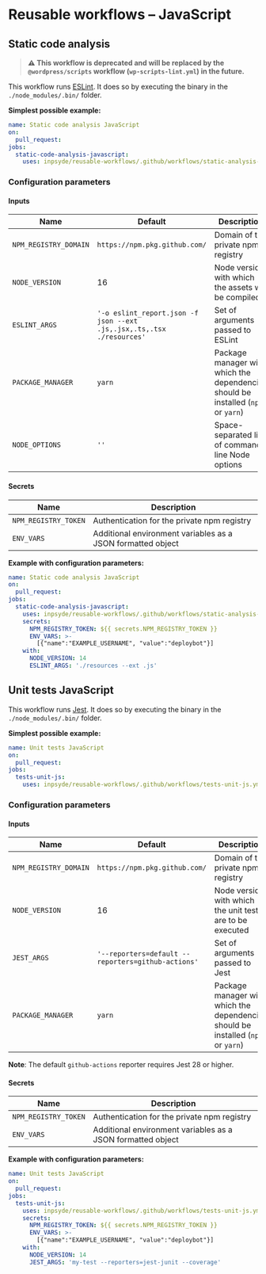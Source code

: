 # Reusable workflows – JavaScript

## Static code analysis

> **:warning: This workflow is deprecated and will be replaced by the `@wordpress/scripts` workflow (`wp-scripts-lint.yml`) in the future.**

This workflow runs [ESLint](https://eslint.org/). It does so by executing the binary in
the `./node_modules/.bin/` folder.

**Simplest possible example:**

```yml
name: Static code analysis JavaScript
on:
  pull_request:
jobs:
  static-code-analysis-javascript:
    uses: inpsyde/reusable-workflows/.github/workflows/static-analysis-js.yml@main
```

### Configuration parameters

#### Inputs

| Name                  | Default                                                               | Description                                                                       |
|-----------------------|-----------------------------------------------------------------------|-----------------------------------------------------------------------------------|
| `NPM_REGISTRY_DOMAIN` | `https://npm.pkg.github.com/`                                         | Domain of the private npm registry                                                |
| `NODE_VERSION`        | 16                                                                    | Node version with which the assets will be compiled                               |
| `ESLINT_ARGS`         | `'-o eslint_report.json -f json --ext .js,.jsx,.ts,.tsx ./resources'` | Set of arguments passed to ESLint                                                 |
| `PACKAGE_MANAGER`     | `yarn`                                                                | Package manager with which the dependencies should be installed (`npm` or `yarn`) |
| `NODE_OPTIONS`        | `''`                                                                  | Space-separated list of command-line Node options                                 |

#### Secrets

| Name                 | Description                                                 |
|----------------------|-------------------------------------------------------------|
| `NPM_REGISTRY_TOKEN` | Authentication for the private npm registry                 |
| `ENV_VARS`           | Additional environment variables as a JSON formatted object |

**Example with configuration parameters:**

```yml
name: Static code analysis JavaScript
on:
  pull_request:
jobs:
  static-code-analysis-javascript:
    uses: inpsyde/reusable-workflows/.github/workflows/static-analysis-js.yml@main
    secrets:
      NPM_REGISTRY_TOKEN: ${{ secrets.NPM_REGISTRY_TOKEN }}
      ENV_VARS: >-
        [{"name":"EXAMPLE_USERNAME", "value":"deploybot"}]
    with:
      NODE_VERSION: 14
      ESLINT_ARGS: './resources --ext .js'
```

## Unit tests JavaScript

This workflow runs [Jest](https://jestjs.io/). It does so by executing the binary in
the `./node_modules/.bin/` folder.

**Simplest possible example:**

```yml
name: Unit tests JavaScript
on:
  pull_request:
jobs:
  tests-unit-js:
    uses: inpsyde/reusable-workflows/.github/workflows/tests-unit-js.yml@main
```

### Configuration parameters

#### Inputs

| Name                  | Default                                            | Description                                                                       |
|-----------------------|----------------------------------------------------|-----------------------------------------------------------------------------------|
| `NPM_REGISTRY_DOMAIN` | `https://npm.pkg.github.com/`                      | Domain of the private npm registry                                                |
| `NODE_VERSION`        | 16                                                 | Node version with which the unit tests are to be executed                         |
| `JEST_ARGS`           | `'--reporters=default --reporters=github-actions'` | Set of arguments passed to Jest                                                   |
| `PACKAGE_MANAGER`     | `yarn`                                             | Package manager with which the dependencies should be installed (`npm` or `yarn`) |

**Note**: The default `github-actions` reporter requires Jest 28 or higher.

#### Secrets

| Name                 | Description                                                 |
|----------------------|-------------------------------------------------------------|
| `NPM_REGISTRY_TOKEN` | Authentication for the private npm registry                 |
| `ENV_VARS`           | Additional environment variables as a JSON formatted object |

**Example with configuration parameters:**

```yml
name: Unit tests JavaScript
on:
  pull_request:
jobs:
  tests-unit-js:
    uses: inpsyde/reusable-workflows/.github/workflows/tests-unit-js.yml@main
    secrets:
      NPM_REGISTRY_TOKEN: ${{ secrets.NPM_REGISTRY_TOKEN }}
      ENV_VARS: >-
        [{"name":"EXAMPLE_USERNAME", "value":"deploybot"}]
    with:
      NODE_VERSION: 14
      JEST_ARGS: 'my-test --reporters=jest-junit --coverage'
```
